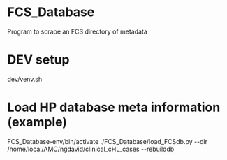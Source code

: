 FCS_Database
============

Program to scrape an FCS directory of metadata


DEV setup
============
dev/venv.sh

Load HP database meta information (example)
==========
FCS_Database-env/bin/activate
./FCS_Database/load_FCSdb.py --dir /home/local/AMC/ngdavid/clinical_cHL_cases --rebuilddb
